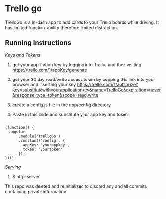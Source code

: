 # Trello go

TrelloGo is a in-dash app to add cards to your Trello boards while driving. It has limited function-ability therefore limited distraction.

## Running Instructions
*Keys and Tokens*

1. get your application key by logging into Trello, and then visiting https://trello.com/1/appKey/generate

2. get your 30 day read/write access token by copping this link into your browser and inserting your key https://trello.com/1/authorize?key=substitutewithyourapplicationkey&name=TrelloGo&expiration=never&response_type=token&scope=read,write

3. create a config.js file in the app/config directory

4. Paste in this code and substitute your app key and token

```

(function() {
  angular
      .module('trelloGo')
      .constant('config', {
        appKey: 'yourappkey',
        token: 'yourtoken'
      });
})();
```

*Serving*

1. $ http-server

This repo was deleted and reinitialized to discard any and all commits containing private information.
